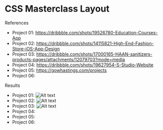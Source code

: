 # CSS Masterclass Layout

References

- Project 01: https://dribbble.com/shots/19526780-Education-Courses-App
- Project 02: https://dribbble.com/shots/14115821-High-End-Fashion-Store-iOS-App-Design
- Project 03: https://dribbble.com/shots/17000165-HAAN-sanitizers-products-pages/attachments/12079703?mode=media
- Project 04: https://dribbble.com/shots/19627954-S-Studio-Website
- Project 05: https://gowhastings.com/projects
- Project 06:

Results

- Project 01: ![Alt text](image.png)
- Project 02: ![Alt text](image-1.png)
- Project 03: ![Alt text](image-2.png)
- Project 04:
- Project 05:
- Project 06:
